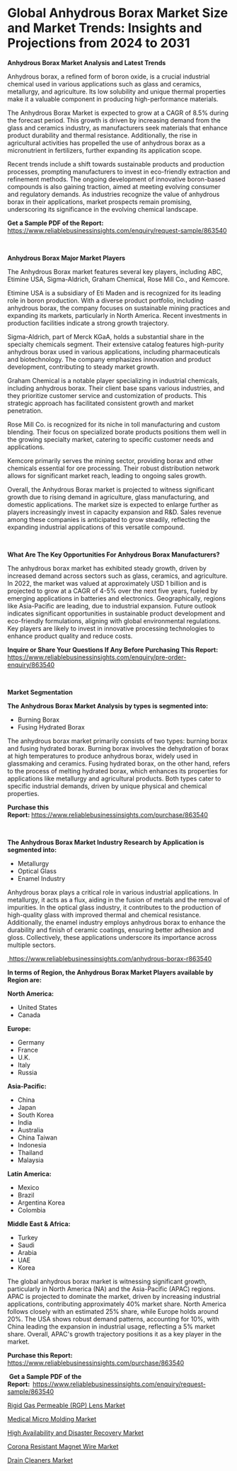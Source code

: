 <p><h1>Global Anhydrous Borax Market Size and Market Trends: Insights and Projections from 2024 to 2031</h1></p><p><strong>Anhydrous Borax Market Analysis and Latest Trends</strong></p>
<p><p>Anhydrous borax, a refined form of boron oxide, is a crucial industrial chemical used in various applications such as glass and ceramics, metallurgy, and agriculture. Its low solubility and unique thermal properties make it a valuable component in producing high-performance materials.</p><p>The Anhydrous Borax Market is expected to grow at a CAGR of 8.5% during the forecast period. This growth is driven by increasing demand from the glass and ceramics industry, as manufacturers seek materials that enhance product durability and thermal resistance. Additionally, the rise in agricultural activities has propelled the use of anhydrous borax as a micronutrient in fertilizers, further expanding its application scope.</p><p>Recent trends include a shift towards sustainable products and production processes, prompting manufacturers to invest in eco-friendly extraction and refinement methods. The ongoing development of innovative boron-based compounds is also gaining traction, aimed at meeting evolving consumer and regulatory demands. As industries recognize the value of anhydrous borax in their applications, market prospects remain promising, underscoring its significance in the evolving chemical landscape.</p></p>
<p><strong>Get a Sample PDF of the Report:&nbsp;</strong> <a href="https://www.reliablebusinessinsights.com/enquiry/request-sample/863540?utm_campaign=39&utm_medium=2&utm_source=Github&utm_content=ia&utm_term=12112024&utm_id=anhydrous-borax">https://www.reliablebusinessinsights.com/enquiry/request-sample/863540</a></p>
<p>&nbsp;</p>
<p><strong>Anhydrous Borax Major Market Players</strong></p>
<p><p>The Anhydrous Borax market features several key players, including ABC, Etimine USA, Sigma-Aldrich, Graham Chemical, Rose Mill Co., and Kemcore. </p><p>Etimine USA is a subsidiary of Eti Maden and is recognized for its leading role in boron production. With a diverse product portfolio, including anhydrous borax, the company focuses on sustainable mining practices and expanding its markets, particularly in North America. Recent investments in production facilities indicate a strong growth trajectory.</p><p>Sigma-Aldrich, part of Merck KGaA, holds a substantial share in the specialty chemicals segment. Their extensive catalog features high-purity anhydrous borax used in various applications, including pharmaceuticals and biotechnology. The company emphasizes innovation and product development, contributing to steady market growth.</p><p>Graham Chemical is a notable player specializing in industrial chemicals, including anhydrous borax. Their client base spans various industries, and they prioritize customer service and customization of products. This strategic approach has facilitated consistent growth and market penetration.</p><p>Rose Mill Co. is recognized for its niche in toll manufacturing and custom blending. Their focus on specialized borate products positions them well in the growing specialty market, catering to specific customer needs and applications.</p><p>Kemcore primarily serves the mining sector, providing borax and other chemicals essential for ore processing. Their robust distribution network allows for significant market reach, leading to ongoing sales growth.</p><p>Overall, the Anhydrous Borax market is projected to witness significant growth due to rising demand in agriculture, glass manufacturing, and domestic applications. The market size is expected to enlarge further as players increasingly invest in capacity expansion and R&D. Sales revenue among these companies is anticipated to grow steadily, reflecting the expanding industrial applications of this versatile compound.</p></p>
<p>&nbsp;</p>
<p><strong>What Are The Key Opportunities For Anhydrous Borax Manufacturers?</strong></p>
<p><p>The anhydrous borax market has exhibited steady growth, driven by increased demand across sectors such as glass, ceramics, and agriculture. In 2022, the market was valued at approximately USD 1 billion and is projected to grow at a CAGR of 4-5% over the next five years, fueled by emerging applications in batteries and electronics. Geographically, regions like Asia-Pacific are leading, due to industrial expansion. Future outlook indicates significant opportunities in sustainable product development and eco-friendly formulations, aligning with global environmental regulations. Key players are likely to invest in innovative processing technologies to enhance product quality and reduce costs.</p></p>
<p><strong>Inquire or Share Your Questions If Any Before Purchasing This Report:</strong> <a href="https://www.reliablebusinessinsights.com/enquiry/pre-order-enquiry/863540?utm_campaign=39&utm_medium=2&utm_source=Github&utm_content=ia&utm_term=12112024&utm_id=anhydrous-borax">https://www.reliablebusinessinsights.com/enquiry/pre-order-enquiry/863540</a></p>
<p>&nbsp;</p>
<p><strong>Market Segmentation</strong></p>
<p><strong>The Anhydrous Borax Market Analysis by types is segmented into:</strong></p>
<p><ul><li>Burning Borax</li><li>Fusing Hydrated Borax</li></ul></p>
<p><p>The anhydrous borax market primarily consists of two types: burning borax and fusing hydrated borax. Burning borax involves the dehydration of borax at high temperatures to produce anhydrous borax, widely used in glassmaking and ceramics. Fusing hydrated borax, on the other hand, refers to the process of melting hydrated borax, which enhances its properties for applications like metallurgy and agricultural products. Both types cater to specific industrial demands, driven by unique physical and chemical properties.</p></p>
<p><strong>Purchase this Report:&nbsp;</strong><a href="https://www.reliablebusinessinsights.com/purchase/863540?utm_campaign=39&utm_medium=2&utm_source=Github&utm_content=ia&utm_term=12112024&utm_id=anhydrous-borax">https://www.reliablebusinessinsights.com/purchase/863540</a></p>
<p>&nbsp;</p>
<p><strong>The Anhydrous Borax Market Industry Research by Application is segmented into:</strong></p>
<p><ul><li>Metallurgy</li><li>Optical Glass</li><li>Enamel Industry</li></ul></p>
<p><p>Anhydrous borax plays a critical role in various industrial applications. In metallurgy, it acts as a flux, aiding in the fusion of metals and the removal of impurities. In the optical glass industry, it contributes to the production of high-quality glass with improved thermal and chemical resistance. Additionally, the enamel industry employs anhydrous borax to enhance the durability and finish of ceramic coatings, ensuring better adhesion and gloss. Collectively, these applications underscore its importance across multiple sectors.</p></p>
<p><a href="https://www.reliablebusinessinsights.com/anhydrous-borax-r863540?utm_campaign=39&utm_medium=2&utm_source=Github&utm_content=ia&utm_term=12112024&utm_id=anhydrous-borax">&nbsp;https://www.reliablebusinessinsights.com/anhydrous-borax-r863540</a></p>
<p><strong>In terms of Region, the Anhydrous Borax Market Players available by Region are:</strong></p>
<p>
    <p> <strong> North America: </strong>
        <ul>
            <li>United States</li>
            <li>Canada</li>
        </ul>
        </p> 
    <p> <strong> Europe: </strong>
        <ul>
            <li>Germany</li>
            <li>France</li>
            <li>U.K.</li>
            <li>Italy</li>
            <li>Russia</li>
        </ul>
        </p> 
    <p> <strong> Asia-Pacific: </strong>
        <ul>
            <li>China</li>
            <li>Japan</li>
            <li>South Korea</li>
            <li>India</li>
            <li>Australia</li>
            <li>China Taiwan</li>
            <li>Indonesia</li>
            <li>Thailand</li>
            <li>Malaysia</li>
        </ul>
        </p> 
    <p> <strong> Latin America: </strong>
        <ul>
            <li>Mexico</li>
            <li>Brazil</li>
            <li>Argentina Korea</li>
            <li>Colombia</li>
        </ul>
        </p> 
    <p> <strong> Middle East & Africa: </strong>
        <ul>
            <li>Turkey</li>
            <li>Saudi</li>
            <li>Arabia</li>
            <li>UAE</li>
            <li>Korea</li>
        </ul>
    </p>
    </p>
<p><p>The global anhydrous borax market is witnessing significant growth, particularly in North America (NA) and the Asia-Pacific (APAC) regions. APAC is projected to dominate the market, driven by increasing industrial applications, contributing approximately 40% market share. North America follows closely with an estimated 25% share, while Europe holds around 20%. The USA shows robust demand patterns, accounting for 10%, with China leading the expansion in industrial usage, reflecting a 5% market share. Overall, APAC's growth trajectory positions it as a key player in the market.</p></p>
<p><strong>Purchase this Report: </strong><a href="https://www.reliablebusinessinsights.com/purchase/863540?utm_campaign=39&utm_medium=2&utm_source=Github&utm_content=ia&utm_term=12112024&utm_id=anhydrous-borax">https://www.reliablebusinessinsights.com/purchase/863540</a></p>
<p>&nbsp;<strong>Get a Sample PDF of the Report:&nbsp;&nbsp;</strong><a href="https://www.reliablebusinessinsights.com/enquiry/request-sample/863540?utm_campaign=39&utm_medium=2&utm_source=Github&utm_content=ia&utm_term=12112024&utm_id=anhydrous-borax">https://www.reliablebusinessinsights.com/enquiry/request-sample/863540</a></p>
<p><strong></strong></p>
<p><p><a href="https://www.linkedin.com/pulse/rigid-gas-permeable-rgp-lens-momentum-charting-14-cagr-giukc?utm_campaign=39&utm_medium=2&utm_source=Github&utm_content=ia&utm_term=12112024&utm_id=anhydrous-borax">Rigid Gas Permeable (RGP) Lens Market</a></p><p><a href="https://issuu.com/reportprime-2/docs/medical-micro-molding-market-size-2_0363eff15327ab?utm_campaign=39&utm_medium=2&utm_source=Github&utm_content=ia&utm_term=12112024&utm_id=anhydrous-borax">Medical Micro Molding Market</a></p><p><a href="https://issuu.com/reportprime-2/docs/high-availability-and-disaster-reco_0e7db1cef0b1ba?utm_campaign=39&utm_medium=2&utm_source=Github&utm_content=ia&utm_term=12112024&utm_id=anhydrous-borax">High Availability and Disaster Recovery Market</a></p><p><a href="https://github.com/ibbiechinotit/Market-Research-Report-List-1/blob/main/corona-resistant-magnet-wire-market.md?utm_campaign=39&utm_medium=2&utm_source=Github&utm_content=ia&utm_term=12112024&utm_id=anhydrous-borax">Corona Resistant Magnet Wire Market</a></p><p><a href="https://github.com/elseludvikoh/Market-Research-Report-List-1/blob/main/drain-cleaners-market.md?utm_campaign=39&utm_medium=2&utm_source=Github&utm_content=ia&utm_term=12112024&utm_id=anhydrous-borax">Drain Cleaners Market</a></p></p>
